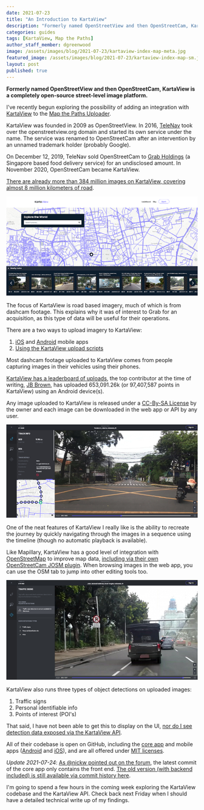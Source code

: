 ```yaml
---
date: 2021-07-23
title: "An Introduction to KartaView"
description: "Formerly named OpenStreetView and then OpenStreetCam, KartaView is a completely open-source street-level image platform."
categories: guides
tags: [KartaView, Map the Paths]
author_staff_member: dgreenwood
image: /assets/images/blog/2021-07-23/kartaview-index-map-meta.jpg
featured_image: /assets/images/blog/2021-07-23/kartaview-index-map-sm.jpg
layout: post
published: true
---
```


**Formerly named OpenStreetView and then OpenStreetCam, KartaView is a completely open-source street-level image platform.**

I've recently begun exploring the possibility of adding an integration with [KartaView](https://kartaview.org/) to the [Map the Paths Uploader](https://www.mapthepaths.com/uploader).

KartaView was founded in 2009 as OpenStreetView. In 2016, [TeleNav](https://www.telenav.com/) took over the openstreetview.org domain and started its own service under the name. The service was renamed to OpenStreetCam after an intervention by an unnamed trademark holder (probably Google).

On December 12, 2019, TeleNav sold OpenStreetCam to [Grab Holdings](https://www.grab.com/sg/) (a Singapore based food delivery service) for an undisclosed amount. In November 2020, OpenStreetCam became KartaView.

[There are already more than 384 million images on KartaView, covering almost 8 million kilometers of road](https://blog.improveosm.org/en/).

<img class="img-fluid" src="/assets/images/blog/2021-07-23/kartaview-index-map-sm.jpg" alt="KartaView street-level road imagery" title="KartaView street-level road imagery" />

The focus of KartaView is road based imagery, much of which is from dashcam footage. This explains why it was of interest to Grab for an acquisition, as this type of data will be useful for their operations.

There are a two ways to upload imagery to KartaView:

1. [iOS](https://apps.apple.com/us/app/kartaview/id1089548849) and [Android](https://play.google.com/store/apps/details?id=com.telenav.streetview&hl=en_GB&gl=US) mobile apps 
2. [Using the KartaView upload scripts](https://github.com/kartaview/upload-scripts)

Most dashcam footage uploaded to KartaView comes from people capturing images in their vehicles using their phones.

[KartaView has a leaderboard of uploads](https://kartaview.org/leaderboard), the top contributor at the time of writing, [JB Brown](https://kartaview.org/user/jb-brown), has uploaded 653,091.26k (or 97,407,587 points in KartaView) using an Android device(s).

Any image uploaded to KartaView is released under a [CC-By-SA License](https://kartaview.org/terms#terms3) by the owner and each image can be downloaded in the web app or API by any user.

<img class="img-fluid" src="/assets/images/blog/2021-07-23/kartaview-sequence-navigation.jpg" alt="KartaView sequence navigation" title="KartaView sequence navigation" />

One of the neat features of KartaView I really like is the ability to recreate the journey by quickly navigating through the images in a sequence using the timeline (though no automatic playback is available).

Like Mapillary, KartaView has a good level of integration with [OpenStreetMap](https://www.openstreetmap.org/) to improve map data, [including via their own OpenStreetCam JOSM plugin](https://blog.improveosm.org/en/openstreetcam-josm-plugin-new-features-2/). When browsing images in the web app, you can use the OSM tab to jump into other editing tools too.

<img class="img-fluid" src="/assets/images/blog/2021-07-23/kartaview-image-detections.jpg" alt="KartaView object detections" title="KartaView object navigation" />

KartaView also runs three types of object detections on uploaded images:

1. Traffic signs
2. Personal identifiable info
3. Points of interest (POI's)

That said, I have not been able to get this to display on the UI, [nor do I see detection data exposed via the KartaView API](http://doc.kartaview.org/#tag/Photo).

All of their codebase is open on GitHub, including the [core app](https://github.com/kartaview) and mobile apps ([Android](https://github.com/kartaview/android) and [iOS](https://github.com/kartaview/ios)), and are all offered under [MIT licenses](https://kartaview.org/terms#terms4).

_Update 2021-07-24_: [As @nickw pointed out on the forum](https://campfire.trekview.org/t/an-introduction-to-kartaview/618/2?u=dgreenwood-trekview), the latest commit of the core app only contains the front end. [The old version (with backend included) is still available via commit history here](https://github.com/kartaview/openstreetcam.org/tree/7f9da68eafa1adbcc49ce46827328baf5a1a4166).

I'm going to spend a few hours in the coming week exploring the KartaView codebase and the KartaView API. Check back next Friday when I should have a detailed technical write up of my findings.